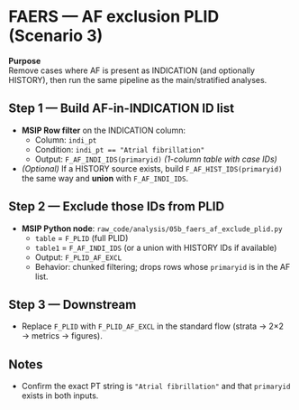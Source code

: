 # FAERS — AF exclusion PLID (Scenario 3)

**Purpose**  
Remove cases where AF is present as INDICATION (and optionally HISTORY), then run the same pipeline as the main/stratified analyses.

## Step 1 — Build AF-in-INDICATION ID list
- **MSIP Row filter** on the INDICATION column:
  - Column: `indi_pt`
  - Condition: `indi_pt == "Atrial fibrillation"`
  - Output: `F_AF_INDI_IDS(primaryid)` *(1-column table with case IDs)*
- *(Optional)* If a HISTORY source exists, build `F_AF_HIST_IDS(primaryid)` the same way and **union** with `F_AF_INDI_IDS`.

## Step 2 — Exclude those IDs from PLID
- **MSIP Python node**: `raw_code/analysis/05b_faers_af_exclude_plid.py`
  - `table`  = `F_PLID` (full PLID)
  - `table1` = `F_AF_INDI_IDS` (or a union with HISTORY IDs if available)
  - Output: `F_PLID_AF_EXCL`
  - Behavior: chunked filtering; drops rows whose `primaryid` is in the AF list.

## Step 3 — Downstream
- Replace `F_PLID` with `F_PLID_AF_EXCL` in the standard flow (strata → 2×2 → metrics → figures).

## Notes
- Confirm the exact PT string is `"Atrial fibrillation"` and that `primaryid` exists in both inputs.
